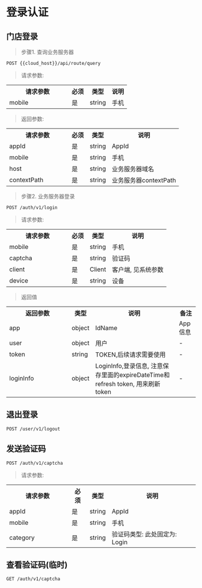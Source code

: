 # 登录认证

## 门店登录

>步骤1. 查询业务服务器

`
POST {{cloud_host}}/api/route/query
`
> 请求参数:

<table>
    <tr>
        <th style="width:150px;">请求参数</th>
        <th>必须</th>
        <th>类型</th>
        <th>说明</th>
    </tr>
    <tr>
        <td>mobile</td>
        <td>是</td>
        <td>string</td>
        <td>手机</td>
    </tr>
</table>

> 返回参数:
<table>
    <tr>
        <th style="width:150px;">请求参数</th>
        <th>必须</th>
        <th>类型</th>
        <th>说明</th>
    </tr>
    <tr>
        <td>appId</td>
        <td>是</td>
        <td>string</td>
        <td>AppId</td>
    </tr>
    <tr>
        <td>mobile</td>
        <td>是</td>
        <td>string</td>
        <td>手机</td>
    </tr>
    <tr>
        <td>host</td>
        <td>是</td>
        <td>string</td>
        <td>业务服务器域名</td>
    </tr>
    <tr>
        <td>contextPath</td>
        <td>是</td>
        <td>string</td>
        <td>业务服务器contextPath</td>
    </tr>
</table>

>步骤2. 业务服务器登录

`
POST /auth/v1/login
`

> 请求参数: 

<table>
    <tr>
        <th style="width:150px;">请求参数</th>
        <th>必须</th>
        <th>类型</th>
        <th>说明</th>
    </tr>
    <tr>
        <td>mobile</td>
        <td>是</td>
        <td>string</td>
        <td>手机</td>
    </tr>
    <tr>
        <td>captcha</td>
        <td>是</td>
        <td>string</td>
        <td>验证码</td>
    </tr>
    <tr>
        <td>client</td>
        <td>是</td>
        <td>Client</td>
        <td>客户端, 见系统参数</td>
    </tr>
    <tr>
        <td>device</td>
        <td>是</td>
        <td>string</td>
        <td>设备</td>
    </tr>
</table>

> 返回值

<table>
    <tr>
        <th style="width:150px;">返回参数</th>
        <th>类型</th>
        <th>说明</th>
        <th>备注</th>
    </tr>
    <tr>
        <td>app</td>
        <td>object</td>
        <td>IdName</td>
        <td>App信息</td>
    </tr>
    <tr>
        <td>user</td>
        <td>object</td>
        <td>用户</td>
        <td>-</td>
    </tr>
    <tr>
        <td>token</td>
        <td>string</td>
        <td>TOKEN,后续请求需要使用</td>
        <td>-</td>
    </tr>
    <tr>
        <td>loginInfo</td>
        <td>object</td>
        <td>LoginInfo,登录信息, 注意保存里面的expireDateTime和refresh token, 用来刷新token</td>
        <td>-</td>
    </tr>
</table>

## 退出登录

```
POST /user/v1/logout
```

## 发送验证码
```
POST /auth/v1/captcha
```
> 请求参数:

<table>
    <tr>
        <th style="width:150px;">请求参数</th>
        <th>必须</th>
        <th>类型</th>
        <th>说明</th>
    </tr>
    <tr>
        <td>appId</td>
        <td>是</td>
        <td>string</td>
        <td>AppId</td>
    </tr>
    <tr>
        <td>mobile</td>
        <td>是</td>
        <td>string</td>
        <td>手机</td>
    </tr>
    <tr>
        <td>category</td>
        <td>是</td>
        <td>string</td>
        <td>验证码类型: 此处固定为: Login</td>
    </tr>
</table>


## 查看验证码(临时)
```
GET /auth/v1/captcha
```

